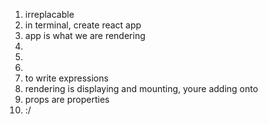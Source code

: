 1) irreplacable
2) in terminal, create react app
3) app is what we are rendering
4)
5)
6)
7) to write expressions
8) rendering is displaying and mounting, youre adding onto
9) props are properties
10) :/
